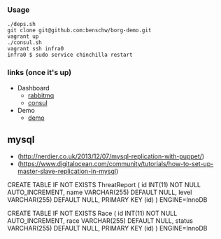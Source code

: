 ### Usage

	./deps.sh
	git clone git@github.com:benschw/borg-demo.git
	vagrant up
	./consul.sh
	vagrant ssh infra0
	infra0 $ sudo service chinchilla restart


### links (once it's up)
- Dashboard
	- [rabbitmq](http://172.20.20.10:15672)
	- [consul](http://172.20.20.10:8500)
- Demo
	- [demo](http://172.20.20.11:8080/test?msg=hello)


## mysql
- (http://nerdier.co.uk/2013/12/07/mysql-replication-with-puppet/)
- (https://www.digitalocean.com/community/tutorials/how-to-set-up-master-slave-replication-in-mysql)

CREATE TABLE IF NOT EXISTS ThreatReport (
  id INT(11) NOT NULL AUTO_INCREMENT,
  name VARCHAR(255) DEFAULT NULL,
  level VARCHAR(255) DEFAULT NULL,
  PRIMARY KEY (id)
) ENGINE=InnoDB

CREATE TABLE IF NOT EXISTS Race (
  id INT(11) NOT NULL AUTO_INCREMENT,
  race VARCHAR(255) DEFAULT NULL,
  status VARCHAR(255) DEFAULT NULL,
  PRIMARY KEY (id)
) ENGINE=InnoDB
